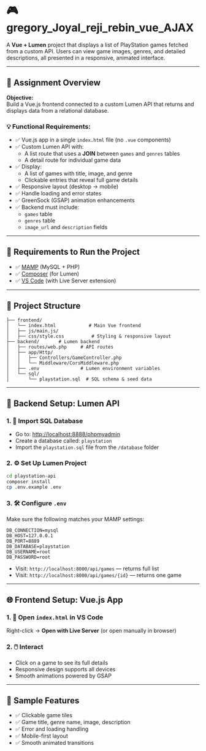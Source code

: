 # 🎮 gregory_Joyal_reji_rebin_vue_AJAX

A **Vue + Lumen** project that displays a list of PlayStation games fetched from a custom API. Users can view game images, genres, and detailed descriptions, all presented in a responsive, animated interface.



---

## 📘 Assignment Overview

**Objective:**  
Build a Vue.js frontend connected to a custom Lumen API that returns and displays data from a relational database.

### 💡 Functional Requirements:

- ✅ Vue.js app in a single `index.html` file (no `.vue` components)
- ✅ Custom Lumen API with:
  - A list route that uses a **JOIN** between `games` and `genres` tables
  - A detail route for individual game data
- ✅ Display:
  - A list of games with title, image, and genre
  - Clickable entries that reveal full game details
- ✅ Responsive layout (desktop → mobile)
- ✅ Handle loading and error states
- ✅ GreenSock (GSAP) animation enhancements
- ✅ Backend must include:
  - `games` table
  - `genres` table
  - `image_url` and `description` fields

---

## 🧰 Requirements to Run the Project

- ✅ [MAMP](https://www.mamp.info) (MySQL + PHP)
- ✅ [Composer](https://getcomposer.org) (for Lumen)
- ✅ [VS Code](https://code.visualstudio.com/) (with Live Server extension)


---

## 📁 Project Structure

```
├── frontend/
│   └── index.html            # Main Vue frontend
│   ├── js/main.js/
│   ├── css/style.css          # Styling & responsive layout
├── backend/       # Lumen backend
│   ├── routes/web.php     # API routes
│   ├── app/Http/
│   │   ├── Controllers/GameController.php
│   │   └── Middleware/CorsMiddleware.php
│   ├── .env               # Lumen environment variables
│   └── sql/
│       └── playstation.sql  # SQL schema & seed data
```

---

## 🔧 Backend Setup: Lumen API

### 1. 📂 Import SQL Database

- Go to: [http://localhost:8888/phpmyadmin](http://localhost:8888/phpmyadmin)
- Create a database called: `playstation`
- Import the `playstation.sql` file from the `/database` folder

### 2. ⚙️ Set Up Lumen Project

```bash
cd playstation-api
composer install
cp .env.example .env
```

### 3. 🛠️ Configure `.env`

Make sure the following matches your MAMP settings:

```env
DB_CONNECTION=mysql
DB_HOST=127.0.0.1
DB_PORT=8889
DB_DATABASE=playstation
DB_USERNAME=root
DB_PASSWORD=root
```

- Visit: `http://localhost:8000/api/games` — returns full list
- Visit: `http://localhost:8000/api/games/{id}` — returns one game

---

## 🌐 Frontend Setup: Vue.js App

### 1. 📂 Open `index.html` in VS Code  
Right-click → **Open with Live Server** (or open manually in browser)

### 2. 🖱️ Interact
- Click on a game to see its full details
- Responsive design supports all devices
- Smooth animations powered by GSAP

---

## 📸 Sample Features

- ✅ Clickable game tiles
- ✅ Game title, genre name, image, description
- ✅ Error and loading handling
- ✅ Mobile-first layout
- ✅ Smooth animated transitions
